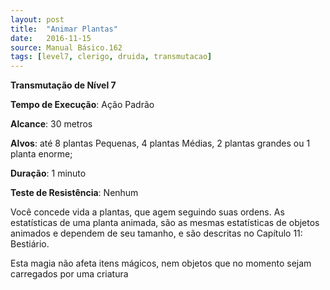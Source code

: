 ```yaml
---
layout: post
title:  "Animar Plantas"
date:   2016-11-15
source: Manual Básico.162
tags: [level7, clerigo, druida, transmutacao]
---
```


**Transmutação de Nível 7**

**Tempo de Execução**: Ação Padrão

**Alcance**: 30 metros

**Alvos**: até 8 plantas Pequenas, 4 plantas Médias, 2 plantas grandes ou 1 planta enorme;

**Duração**: 1 minuto

**Teste de Resistência**: Nenhum

Você concede vida a plantas, que agem seguindo suas ordens. As estatísticas de uma planta animada, são as mesmas
estatísticas de objetos animados e dependem de seu tamanho, e são descritas no Capítulo 11: Bestiário.

Esta magia não afeta itens mágicos,  nem objetos que no momento sejam carregados por uma criatura